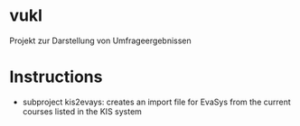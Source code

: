 vukl
===

Projekt zur Darstellung von Umfrageergebnissen

Instructions
===
* subproject kis2evays: creates an import file for EvaSys from the current courses listed in the KIS system
